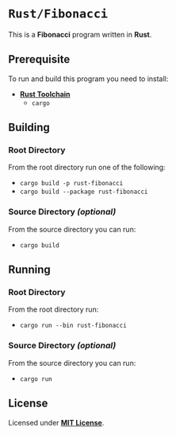# `Rust/Fibonacci`

This is a **Fibonacci** program written in **Rust**.

## Prerequisite

To run and build this program you need to install:

* [**Rust Toolchain**](https://www.rust-lang.org/tools/install)
  * `cargo`

## Building

### Root Directory

From the root directory run one of the following:

* `cargo build -p rust-fibonacci`
* `cargo build --package rust-fibonacci`

### Source Directory _(optional)_

From the source directory you can run:

* `cargo build`

## Running

### Root Directory

From the root directory run:

* `cargo run --bin rust-fibonacci`

### Source Directory _(optional)_

 From the source directory you can run:

* `cargo run`

## License

Licensed under [**MIT License**](https://github.com/altersabeh/codes/blob/main/LICENSE).
